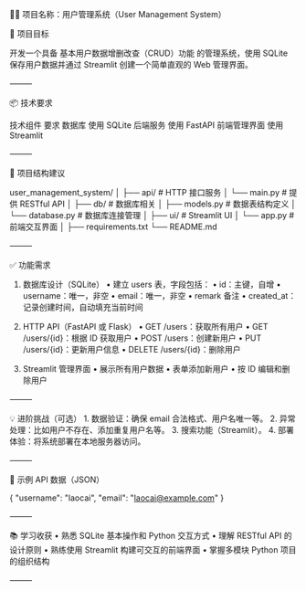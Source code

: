 🧑‍💻 项目名称：用户管理系统（User Management System）

🎯 项目目标

开发一个具备 基本用户数据增删改查（CRUD）功能 的管理系统，使用 SQLite 保存用户数据并通过 Streamlit 创建一个简单直观的 Web 管理界面。

⸻

📦 技术要求

技术组件 要求
数据库 使用 SQLite
后端服务 使用 FastAPI 
前端管理界面 使用 Streamlit

⸻

📁 项目结构建议

user_management_system/
│
├── api/ # HTTP 接口服务
│ └── main.py # 提供 RESTful API
│
├── db/ # 数据库相关
│ ├── models.py # 数据表结构定义
│ └── database.py # 数据库连接管理
│
├── ui/ # Streamlit UI
│ └── app.py # 前端交互界面
│
├── requirements.txt
└── README.md

⸻

✅ 功能需求

1. 数据库设计（SQLite）
   • 建立 users 表，字段包括：
   • id：主键，自增
   • username：唯一，非空
   • email：唯一，非空
   • remark 备注
   • created_at：记录创建时间，自动填充当前时间

2. HTTP API（FastAPI 或 Flask）
   • GET /users：获取所有用户
   • GET /users/{id}：根据 ID 获取用户
   • POST /users：创建新用户
   • PUT /users/{id}：更新用户信息
   • DELETE /users/{id}：删除用户

3. Streamlit 管理界面
   • 展示所有用户数据
   • 表单添加新用户
   • 按 ID 编辑和删除用户

⸻

💡 进阶挑战（可选） 1. 数据验证：确保 email 合法格式、用户名唯一等。 2. 异常处理：比如用户不存在、添加重复用户名等。 3. 搜索功能（Streamlit）。 4. 部署体验：将系统部署在本地服务器访问。

⸻

🧪 示例 API 数据（JSON）

{
"username": "laocai",
"email": "laocai@example.com"
}

⸻

📚 学习收获
• 熟悉 SQLite 基本操作和 Python 交互方式
• 理解 RESTful API 的设计原则
• 熟练使用 Streamlit 构建可交互的前端界面
• 掌握多模块 Python 项目的组织结构

⸻
